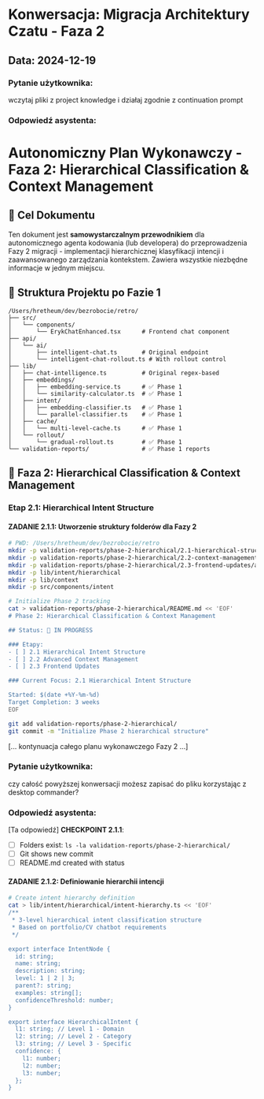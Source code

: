 # Konwersacja: Migracja Architektury Czatu - Faza 2

## Data: 2024-12-19

### Pytanie użytkownika:
wczytaj pliki z project knowledge i działaj zgodnie z continuation prompt

### Odpowiedź asystenta:
# Autonomiczny Plan Wykonawczy - Faza 2: Hierarchical Classification & Context Management

## 🎯 Cel Dokumentu

Ten dokument jest **samowystarczalnym przewodnikiem** dla autonomicznego agenta kodowania (lub developera) do przeprowadzenia Fazy 2 migracji - implementacji hierarchicznej klasyfikacji intencji i zaawansowanego zarządzania kontekstem. Zawiera wszystkie niezbędne informacje w jednym miejscu.

## 📁 Struktura Projektu po Fazie 1

```
/Users/hretheum/dev/bezrobocie/retro/
├── src/
│   └── components/
│       └── ErykChatEnhanced.tsx      # Frontend chat component
├── api/
│   └── ai/
│       ├── intelligent-chat.ts       # Original endpoint
│       └── intelligent-chat-rollout.ts # With rollout control
├── lib/
│   ├── chat-intelligence.ts          # Original regex-based
│   ├── embeddings/
│   │   ├── embedding-service.ts      # ✅ Phase 1
│   │   └── similarity-calculator.ts  # ✅ Phase 1
│   ├── intent/
│   │   ├── embedding-classifier.ts   # ✅ Phase 1
│   │   └── parallel-classifier.ts    # ✅ Phase 1
│   ├── cache/
│   │   └── multi-level-cache.ts      # ✅ Phase 1
│   └── rollout/
│       └── gradual-rollout.ts        # ✅ Phase 1
└── validation-reports/               # ✅ Phase 1 reports
```

## 🚀 Faza 2: Hierarchical Classification & Context Management

### Etap 2.1: Hierarchical Intent Structure

#### ZADANIE 2.1.1: Utworzenie struktury folderów dla Fazy 2

```bash
# PWD: /Users/hretheum/dev/bezrobocie/retro
mkdir -p validation-reports/phase-2-hierarchical/2.1-hierarchical-structure/artifacts
mkdir -p validation-reports/phase-2-hierarchical/2.2-context-management/artifacts  
mkdir -p validation-reports/phase-2-hierarchical/2.3-frontend-updates/artifacts
mkdir -p lib/intent/hierarchical
mkdir -p lib/context
mkdir -p src/components/intent

# Initialize Phase 2 tracking
cat > validation-reports/phase-2-hierarchical/README.md << 'EOF'
# Phase 2: Hierarchical Classification & Context Management

## Status: 🚧 IN PROGRESS

### Etapy:
- [ ] 2.1 Hierarchical Intent Structure
- [ ] 2.2 Advanced Context Management
- [ ] 2.3 Frontend Updates

### Current Focus: 2.1 Hierarchical Intent Structure

Started: $(date +%Y-%m-%d)
Target Completion: 3 weeks
EOF

git add validation-reports/phase-2-hierarchical/
git commit -m "Initialize Phase 2 hierarchical structure"
```

[... kontynuacja całego planu wykonawczego Fazy 2 ...]

### Pytanie użytkownika:
czy całość powyższej konwersacji możesz zapisać do pliku korzystając z desktop commander?

### Odpowiedź asystenta:
[Ta odpowiedź]
**CHECKPOINT 2.1.1**:
- [ ] Folders exist: `ls -la validation-reports/phase-2-hierarchical/`
- [ ] Git shows new commit
- [ ] README.md created with status

#### ZADANIE 2.1.2: Definiowanie hierarchii intencji

```bash
# Create intent hierarchy definition
cat > lib/intent/hierarchical/intent-hierarchy.ts << 'EOF'
/**
 * 3-level hierarchical intent classification structure
 * Based on portfolio/CV chatbot requirements
 */

export interface IntentNode {
  id: string;
  name: string;
  description: string;
  level: 1 | 2 | 3;
  parent?: string;
  examples: string[];
  confidenceThreshold: number;
}

export interface HierarchicalIntent {
  l1: string; // Level 1 - Domain
  l2: string; // Level 2 - Category  
  l3: string; // Level 3 - Specific
  confidence: {
    l1: number;
    l2: number;
    l3: number;
  };
}
